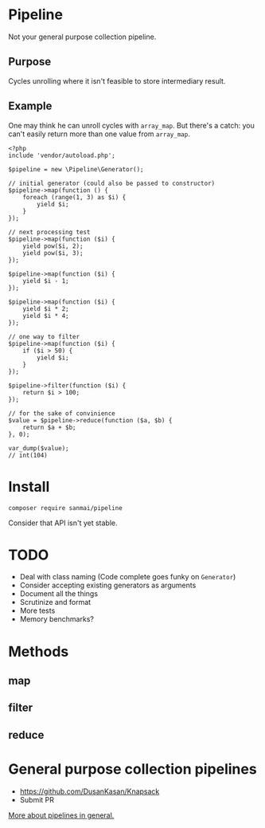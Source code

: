 # Pipeline

Not your general purpose collection pipeline.

## Purpose

Cycles unrolling where it isn't feasible to store intermediary result.

## Example

One may think he can unroll cycles with `array_map`. But there's a catch: you can't easily return more than one value from `array_map`.

    <?php
    include 'vendor/autoload.php';
    
    $pipeline = new \Pipeline\Generator();
    
    // initial generator (could also be passed to constructor)
    $pipeline->map(function () {
        foreach (range(1, 3) as $i) {
            yield $i;
        }
    });
    
    // next processing test
    $pipeline->map(function ($i) {
        yield pow($i, 2);
        yield pow($i, 3);
    });
    
    $pipeline->map(function ($i) {
        yield $i - 1;
    });
    
    $pipeline->map(function ($i) {
        yield $i * 2;
        yield $i * 4;
    });

    // one way to filter    
    $pipeline->map(function ($i) {
        if ($i > 50) {
            yield $i;
        }
    });
    
    $pipeline->filter(function ($i) {
        return $i > 100;
    });

    // for the sake of convinience    
    $value = $pipeline->reduce(function ($a, $b) {
        return $a + $b;
    }, 0);
    
    var_dump($value);
    // int(104)

# Install

    composer require sanmai/pipeline
    
Consider that API isn't yet stable.

# TODO

- Deal with class naming (Code complete goes funky on `Generator`) 
- Consider accepting existing generators as arguments
- Document all the things
- Scrutinize and format
- More tests
- Memory benchmarks?

# Methods

## map

## filter

## reduce

# General purpose collection pipelines

- https://github.com/DusanKasan/Knapsack
- Submit PR

[More about pipelines in general.](https://martinfowler.com/articles/collection-pipeline/)